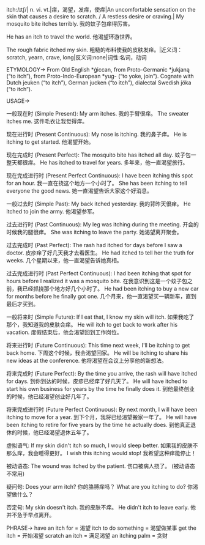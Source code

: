 itch:/ɪtʃ/| n. vi. vt.|痒，渴望，发痒，使痒|An uncomfortable sensation on the skin that causes a desire to scratch. / A restless desire or craving.|
My mosquito bite itches terribly. 我的蚊子包痒得厉害。

He has an itch to travel the world. 他渴望环游世界。

The rough fabric itched my skin. 粗糙的布料使我的皮肤发痒。|近义词：scratch, yearn, crave, long|反义词:none|词性:名词，动词

ETYMOLOGY->
From Old English *ġiccan, from Proto-Germanic *jukjaną (“to itch”), from Proto-Indo-European *yug- (“to yoke, join”).  Cognate with Dutch jeuken (“to itch”), German jucken (“to itch”), dialectal Swedish jöka (“to itch”).


USAGE->

一般现在时 (Simple Present):
My arm itches. 我的手臂很痒。
The sweater itches me. 这件毛衣让我觉得痒。

现在进行时 (Present Continuous):
My nose is itching. 我的鼻子痒。
He is itching to get started. 他渴望开始。

现在完成时 (Present Perfect):
The mosquito bite has itched all day. 蚊子包一整天都很痒。
He has itched to travel for years. 多年来，他一直渴望旅行。

现在完成进行时 (Present Perfect Continuous):
I have been itching this spot for an hour. 我一直在挠这个地方一个小时了。
She has been itching to tell everyone the good news. 她一直渴望告诉大家这个好消息。

一般过去时 (Simple Past):
My back itched yesterday. 我的背昨天很痒。
He itched to join the army. 他渴望参军。


过去进行时 (Past Continuous):
My leg was itching during the meeting. 开会的时候我的腿很痒。
She was itching to leave the party. 她渴望离开聚会。

过去完成时 (Past Perfect):
The rash had itched for days before I saw a doctor.  皮疹痒了好几天我才去看医生。
He had itched to tell her the truth for weeks.  几个星期以来，他一直渴望告诉她真相。


过去完成进行时 (Past Perfect Continuous):
I had been itching that spot for hours before I realized it was a mosquito bite.  在我意识到这是一个蚊子包之前，我已经抓挠那个地方好几个小时了。
He had been itching to buy a new car for months before he finally got one.  几个月来，他一直渴望买一辆新车，直到最后才买到。


一般将来时 (Simple Future):
If I eat that, I know my skin will itch. 如果我吃了那个，我知道我的皮肤会痒。
He will itch to get back to work after his vacation.  度假结束后，他会渴望回到工作岗位。


将来进行时 (Future Continuous):
This time next week, I'll be itching to get back home.  下周这个时候，我会渴望回家。
He will be itching to share his new ideas at the conference.  他将渴望在会议上分享他的新想法。


将来完成时 (Future Perfect):
By the time you arrive, the rash will have itched for days.  到你到达的时候，皮疹已经痒了好几天了。
He will have itched to start his own business for years by the time he finally does it.  到他最终创业的时候，他已经渴望创业好几年了。


将来完成进行时 (Future Perfect Continuous):
By next month, I will have been itching to move for a year. 到下个月，我将已经渴望搬家一年了。
He will have been itching to retire for five years by the time he actually does.  到他真正退休的时候，他已经渴望退休五年了。


虚拟语气:
If my skin didn't itch so much, I would sleep better. 如果我的皮肤不那么痒，我会睡得更好。
I wish this itching would stop! 我希望这种痒能停止！


被动语态:
The wound was itched by the patient.  伤口被病人挠了。 (被动语态不常用)


疑问句:
Does your arm itch? 你的胳膊痒吗？
What are you itching to do? 你渴望做什么？


否定句:
My skin doesn't itch. 我的皮肤不痒。
He didn't itch to leave early. 他并不急于早点离开。


PHRASE->
have an itch for = 渴望
itch to do something = 渴望做某事
get the itch = 开始渴望
scratch an itch = 满足渴望
an itching palm = 贪财


